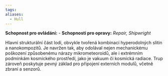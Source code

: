```yaml
---
tags: 
aliases:
  - Hull
---
```

**Schopnost pro ovládání:** -
**Schopnosti pro opravy:**  *Repair, Shipwright*

Hlavní strukturální část lodi, obvykle tvořená kombinací hyperodolných slitin a nanokompozitů. Je navržen tak, aby odolával nejen mechanickému poškození způsobenému nárazy mikrometeoroidů, ale i extrémním podmínkám kosmického prostředí, jako je vakuum či kosmická radiace. Trup zároveň poskytuje pevný základ pro připojení externích modulů, včetně zbraní a senzorů.